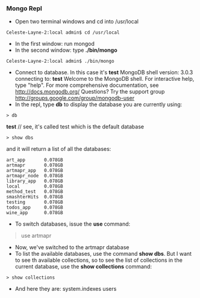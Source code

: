 ### Mongo Repl

+ Open two terminal windows and cd into /usr/local
```
Celeste-Layne-2:local admin$ cd /usr/local
```
+ In the first window: run mongod
+ In the second window: type **./bin/mongo**
```
Celeste-Layne-2:local admin$ ./bin/mongo
```
+ Connect to database. In this case it's **test**
MongoDB shell version: 3.0.3
connecting to: **test**
Welcome to the MongoDB shell.
For interactive help, type "help".
For more comprehensive documentation, see
	http://docs.mongodb.org/
Questions? Try the support group
	http://groups.google.com/group/mongodb-user
+ In the repl, type **db** to display the database you are currently using:
```
> db
```
**test** // see, it's called test which is the default database
```
> show dbs
```
and it will return a list of all the databases:
```
art_app       0.078GB
artmapr       0.078GB
artmapr_app   0.078GB
artmapr_node  0.078GB
library_app   0.078GB
local         0.078GB
method_test   0.078GB
smashterHits  0.078GB
testing       0.078GB
todos_app     0.078GB
wine_app      0.078GB
```
+ To switch databases, issue the **use <db>** command:
> use artmapr
+ Now, we've switched to the artmapr database
+ To list the available databases, use the command **show dbs**. But I want to see th available collections, so to see the list of collections in the current database, use the **show collections** command:
```
> show collections
```
+ And here they are:
system.indexes
users

